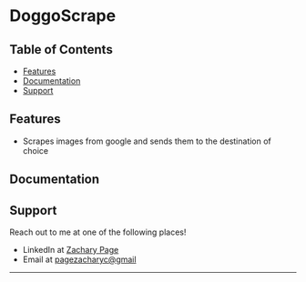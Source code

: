 # DoggoScrape


## Table of Contents


- [Features](#features)
- [Documentation](#documentation)
- [Support](#support)

## Features

- Scrapes images from google and sends them to the destination of choice

## Documentation 

## Support

Reach out to me at one of the following places!

- LinkedIn at <a href="https://www.linkedin.com/in/pagezacharyc/" target="_blank">Zachary Page</a>
- Email at <a href='pagezacharyc@gmail.com' target="_blank">pagezacharyc@gmail</a>

---
